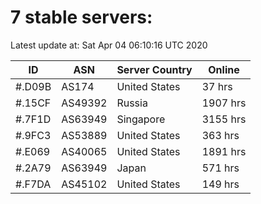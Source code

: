 # 7 stable servers:

Latest update at: Sat Apr 04 06:10:16 UTC 2020

| ID | ASN | Server Country | Online |
| -- | --- | -------------- | ------ |
| #.D09B | AS174 | United States | 37 hrs |
| #.15CF | AS49392 | Russia | 1907 hrs |
| #.7F1D | AS63949 | Singapore | 3155 hrs |
| #.9FC3 | AS53889 | United States | 363 hrs |
| #.E069 | AS40065 | United States | 1891 hrs |
| #.2A79 | AS63949 | Japan | 571 hrs |
| #.F7DA | AS45102 | United States | 149 hrs |

